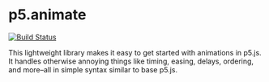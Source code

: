 # p5.animate

[![Build Status](https://travis-ci.org/charliesmart/p5.animate.svg?branch=master)](https://travis-ci.org/charliesmart/p5.animate)

This lightweight library makes it easy to get started with animations in p5.js.
It handles otherwise annoying things like timing, easing, delays, ordering, and more–all
in simple syntax similar to base p5.js.

